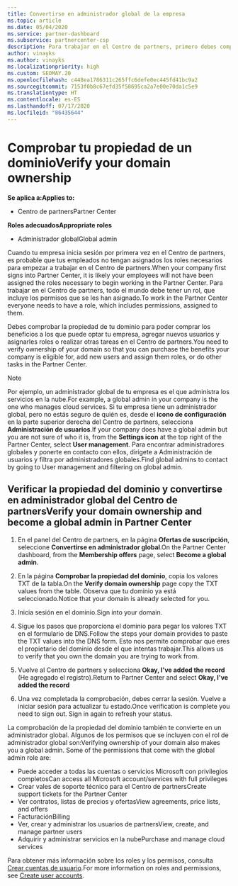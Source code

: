 ```yaml
---
title: Convertirse en administrador global de la empresa
ms.topic: article
ms.date: 05/04/2020
ms.service: partner-dashboard
ms.subservice: partnercenter-csp
description: Para trabajar en el Centro de partners, primero debes comprobar la propiedad de tu dominio. Aprende a hacer esto y a convertirte en un administrador global que puede agregar usuarios.
author: vinayks
ms.author: vinayks
ms.localizationpriority: high
ms.custom: SEOMAY.20
ms.openlocfilehash: c448ea1786311c265ffc6defe0ec445fd41bc9a2
ms.sourcegitcommit: 7153f0b8c67efd35f58695ca2a7e00e70da1c5e9
ms.translationtype: HT
ms.contentlocale: es-ES
ms.lasthandoff: 07/17/2020
ms.locfileid: "86435644"
---
```

# <a name="verify-your-domain-ownership"></a><span data-ttu-id="103a0-104">Comprobar tu propiedad de un dominio</span><span class="sxs-lookup"><span data-stu-id="103a0-104">Verify your domain ownership</span></span>

<span data-ttu-id="103a0-105">**Se aplica a:**</span><span class="sxs-lookup"><span data-stu-id="103a0-105">**Applies to:**</span></span>

- <span data-ttu-id="103a0-106">Centro de partners</span><span class="sxs-lookup"><span data-stu-id="103a0-106">Partner Center</span></span>

<span data-ttu-id="103a0-107">**Roles adecuados**</span><span class="sxs-lookup"><span data-stu-id="103a0-107">**Appropriate roles**</span></span>

- <span data-ttu-id="103a0-108">Administrador global</span><span class="sxs-lookup"><span data-stu-id="103a0-108">Global admin</span></span>

<span data-ttu-id="103a0-109">Cuando tu empresa inicia sesión por primera vez en el Centro de partners, es probable que tus empleados no tengan asignados los roles necesarios para empezar a trabajar en el Centro de partners.</span><span class="sxs-lookup"><span data-stu-id="103a0-109">When your company first signs into Partner Center, it is likely your employees will not have been assigned the roles necessary to begin working in the Partner Center.</span></span> <span data-ttu-id="103a0-110">Para trabajar en el Centro de partners, todo el mundo debe tener un rol, que incluye los permisos que se les han asignado.</span><span class="sxs-lookup"><span data-stu-id="103a0-110">To work in the Partner Center everyone needs to have a role, which includes permissions, assigned to them.</span></span>  

<span data-ttu-id="103a0-111">Debes comprobar la propiedad de tu dominio para poder comprar los beneficios a los que puede optar tu empresa, agregar nuevos usuarios y asignarles roles o realizar otras tareas en el Centro de partners.</span><span class="sxs-lookup"><span data-stu-id="103a0-111">You need to verify ownership of your domain so that you can purchase the benefits your company is eligible for, add new users and assign them roles, or do other tasks in the Partner Center.</span></span>

>[!Note]
><span data-ttu-id="103a0-112">Por ejemplo, un administrador global de tu empresa es el que administra los servicios en la nube.</span><span class="sxs-lookup"><span data-stu-id="103a0-112">For example, a global admin in your company is the one who manages cloud services.</span></span> <span data-ttu-id="103a0-113">Si tu empresa tiene un administrador global, pero no estás seguro de quién es, desde el **icono de configuración**  en la parte superior derecha del Centro de partners, selecciona **Administración de usuarios**.</span><span class="sxs-lookup"><span data-stu-id="103a0-113">If your company does have a global admin but you are not sure of who it is, from the **Settings icon** at the top right of the Partner Center, select **User management**.</span></span> <span data-ttu-id="103a0-114">Para encontrar administradores globales y ponerte en contacto con ellos, dirígete a Administración de usuarios y filtra por administradores globales.</span><span class="sxs-lookup"><span data-stu-id="103a0-114">Find global admins to contact by going to User management and filtering on global admin.</span></span>

## <a name="verify-your-domain-ownership-and-become-a-global-admin-in-partner-center"></a><span data-ttu-id="103a0-115">Verificar la propiedad del dominio y convertirse en administrador global del Centro de partners</span><span class="sxs-lookup"><span data-stu-id="103a0-115">Verify your domain ownership and become a global admin in Partner Center</span></span>

1. <span data-ttu-id="103a0-116">En el panel del Centro de partners, en la página **Ofertas de suscripción**, seleccione **Convertirse en administrador global**.</span><span class="sxs-lookup"><span data-stu-id="103a0-116">On the Partner Center dashboard, from the **Membership offers** page, select **Become a global admin**.</span></span> 

2. <span data-ttu-id="103a0-117">En la página **Comprobar la propiedad del dominio**, copia los valores TXT de la tabla.</span><span class="sxs-lookup"><span data-stu-id="103a0-117">On the **Verify domain ownership** page copy the TXT values from the table.</span></span> <span data-ttu-id="103a0-118">Observa que tu dominio ya está seleccionado.</span><span class="sxs-lookup"><span data-stu-id="103a0-118">Notice that your domain is already selected for you.</span></span>

3. <span data-ttu-id="103a0-119">Inicia sesión en el dominio.</span><span class="sxs-lookup"><span data-stu-id="103a0-119">Sign into your domain.</span></span> 

4. <span data-ttu-id="103a0-120">Sigue los pasos que proporciona el dominio para pegar los valores TXT en el formulario de DNS.</span><span class="sxs-lookup"><span data-stu-id="103a0-120">Follow the steps your domain provides to paste the TXT values into the DNS form.</span></span>  <span data-ttu-id="103a0-121">Esto nos permite comprobar que eres el propietario del dominio desde el que intentas trabajar.</span><span class="sxs-lookup"><span data-stu-id="103a0-121">This allows us to verify that you own the domain you are trying to work from.</span></span>

5. <span data-ttu-id="103a0-122">Vuelve al Centro de partners y selecciona **Okay, I've added the record** (He agregado el registro).</span><span class="sxs-lookup"><span data-stu-id="103a0-122">Return to Partner Center and select **Okay, I've added the record**</span></span>

6. <span data-ttu-id="103a0-123">Una vez completada la comprobación, debes cerrar la sesión. Vuelve a iniciar sesión para actualizar tu estado.</span><span class="sxs-lookup"><span data-stu-id="103a0-123">Once verification is complete you need to sign out. Sign in again to refresh your status.</span></span> 

<span data-ttu-id="103a0-124">La comprobación de la propiedad del dominio también te convierte en un administrador global. Algunos de los permisos que se incluyen con el rol de administrador global son:</span><span class="sxs-lookup"><span data-stu-id="103a0-124">Verifying ownership of your domain also makes you a global admin. Some of the permissions that come with the global admin role are:</span></span>

- <span data-ttu-id="103a0-125">Puede acceder a todas las cuentas o servicios Microsoft con privilegios completos</span><span class="sxs-lookup"><span data-stu-id="103a0-125">Can access all Microsoft account/services with full privileges</span></span> 
- <span data-ttu-id="103a0-126">Crear vales de soporte técnico para el Centro de partners</span><span class="sxs-lookup"><span data-stu-id="103a0-126">Create support tickets for the Partner Center</span></span>
- <span data-ttu-id="103a0-127">Ver contratos, listas de precios y ofertas</span><span class="sxs-lookup"><span data-stu-id="103a0-127">View agreements, price lists, and offers</span></span>
- <span data-ttu-id="103a0-128">Facturación</span><span class="sxs-lookup"><span data-stu-id="103a0-128">Billing</span></span>
- <span data-ttu-id="103a0-129">Ver, crear y administrar los usuarios de partners</span><span class="sxs-lookup"><span data-stu-id="103a0-129">View, create, and manage partner users</span></span>
- <span data-ttu-id="103a0-130">Adquirir y administrar servicios en la nube</span><span class="sxs-lookup"><span data-stu-id="103a0-130">Purchase and manage cloud services</span></span>

<span data-ttu-id="103a0-131">Para obtener más información sobre los roles y los permisos, consulta [Crear cuentas de usuario](create-user-accounts-and-set-permissions.md).</span><span class="sxs-lookup"><span data-stu-id="103a0-131">For more information on roles and permissions, see [Create user accounts](create-user-accounts-and-set-permissions.md).</span></span> 